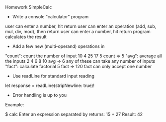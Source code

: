 Homework SimpleCalc
- Write a console "calculator" program

user can enter a number, hit return
user can enter an operation (add, sub, mul, div, mod), then return
user can enter a number, hit return
program calculates the result
- Add a few new (multi-operand) operations in

"count": count the number of input
10 4 25 17 5 count => 5
"avg": average all the inputs
2 4 6 8 10 avg => 6
any of these can take any number of inputs
"fact": calculate factorial
5 fact => 120
fact can only accept one number
- Use readLine for standard input reading

let response = readLine(stripNewline: true)!
- Error handling is up to you

Example:

$ calc
Enter an expression separated by returns:
15
+
27
Result: 42
